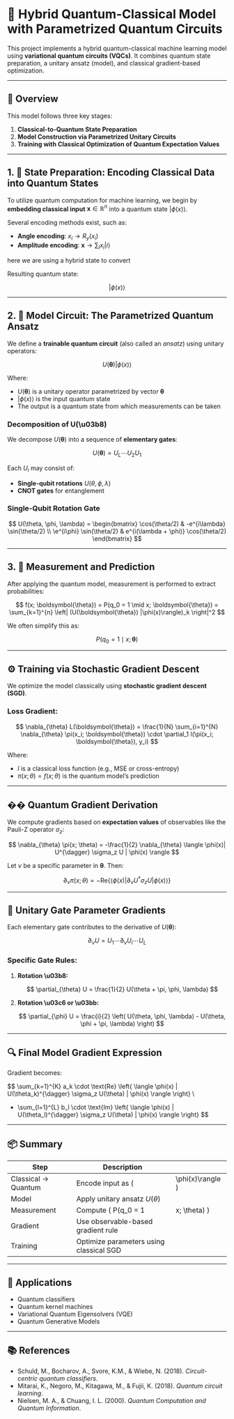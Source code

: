 # 🧠 Hybrid Quantum-Classical Model with Parametrized Quantum Circuits

This project implements a hybrid quantum-classical machine learning model using **variational quantum circuits (VQCs)**. It combines quantum state preparation, a unitary ansatz (model), and classical gradient-based optimization.

---

## 📌 Overview

This model follows three key stages:

1. **Classical-to-Quantum State Preparation**
2. **Model Construction via Parametrized Unitary Circuits**
3. **Training with Classical Optimization of Quantum Expectation Values**

---

## 1. 🧬 State Preparation: Encoding Classical Data into Quantum States

To utilize quantum computation for machine learning, we begin by **embedding classical input** $\mathbf{x} \in \mathbb{R}^n$ into a quantum state $|\phi(x)\rangle$.

Several encoding methods exist, such as:

* **Angle encoding**: $x_i \rightarrow R_y(x_i)$
* **Amplitude encoding**: $\mathbf{x} \rightarrow \sum_i x_i |i\rangle$

here we are using a hybrid state to convert 

Resulting quantum state:

$$
|\phi(x)\rangle
$$

---

## 2. 🔁 Model Circuit: The Parametrized Quantum Ansatz

We define a **trainable quantum circuit** (also called an *ansatz*) using unitary operators:

$$
U(\boldsymbol{\theta})|\phi(x)\rangle
$$

Where:

* $U(\boldsymbol{\theta})$ is a unitary operator parametrized by vector $\boldsymbol{\theta}$
* $|\phi(x)\rangle$ is the input quantum state
* The output is a quantum state from which measurements can be taken

### Decomposition of U(\u03b8)

We decompose $U(\boldsymbol{\theta})$ into a sequence of **elementary gates**:

$$
U(\boldsymbol{\theta}) = U_L \cdots U_2 U_1
$$

Each $U_i$ may consist of:

* **Single-qubit rotations** $U(\theta, \phi, \lambda)$
* **CNOT gates** for entanglement

### Single-Qubit Rotation Gate

$$
U(\theta, \phi, \lambda) =
\begin{bmatrix}
\cos(\theta/2) & -e^{i\lambda} \sin(\theta/2) \\
\e^{i\phi} \sin(\theta/2) & e^{i(\lambda + \phi)} \cos(\theta/2)
\end{bmatrix}
$$

---

## 3. 📏 Measurement and Prediction

After applying the quantum model, measurement is performed to extract probabilities:

$$
f(x; \boldsymbol{\theta}) = P(q_0 = 1 \mid x; \boldsymbol{\theta}) = \sum_{k=1}^{n} \left| (U(\boldsymbol{\theta}) |\phi(x)\rangle)_k \right|^2
$$

We often simplify this as:

$$
P(q_0 = 1 \mid x; \boldsymbol{\theta})
$$

---

## ⚙️ Training via Stochastic Gradient Descent

We optimize the model classically using **stochastic gradient descent (SGD)**.

### Loss Gradient:

$$
\nabla_{\theta} L(\boldsymbol{\theta}) = \frac{1}{N} \sum_{i=1}^{N} \nabla_{\theta} \pi(x_i; \boldsymbol{\theta}) \cdot \partial_1 l(\pi(x_i; \boldsymbol{\theta}), y_i)
$$

Where:

* $l$ is a classical loss function (e.g., MSE or cross-entropy)
* $\pi(x; \theta) = f(x; \theta)$ is the quantum model’s prediction

---

## �� Quantum Gradient Derivation

We compute gradients based on **expectation values** of observables like the Pauli-Z operator $\sigma_z$:

$$
\nabla_{\theta} \pi(x; \theta) = -\frac{1}{2} \nabla_{\theta} \langle \phi(x)| U^{\dagger} \sigma_z U | \phi(x) \rangle
$$

Let $\nu$ be a specific parameter in $\boldsymbol{\theta}$. Then:

$$
\partial_{\nu} \pi(x; \theta) = -\text{Re}\left\{ \langle \phi(x) | \partial_{\nu} U^{\dagger} \sigma_z U | \phi(x) \rangle \right\}
$$

---

## 🧩 Unitary Gate Parameter Gradients

Each elementary gate contributes to the derivative of $U(\boldsymbol{\theta})$:

$$
\partial_{\nu} U = U_1 \cdots \partial_{\nu} U_i \cdots U_L
$$

### Specific Gate Rules:

1. **Rotation \u03b8:**

   $$
   \partial_{\theta} U = \frac{1}{2} U(\theta + \pi, \phi, \lambda)
   $$

2. **Rotation \u03c6 or \u03bb:**

   $$
   \partial_{\phi} U = \frac{i}{2} \left( U(\theta, \phi, \lambda) - U(\theta, \phi + \pi, \lambda) \right)
   $$

---

## 🔍 Final Model Gradient Expression

Gradient becomes:

$$
\sum_{k=1}^{K} a_k \cdot \text{Re} \left\{ \langle \phi(x) | U(\theta_k)^{\dagger} \sigma_z U(\theta) | \phi(x) \rangle \right\} \\
+ \sum_{l=1}^{L} b_l \cdot \text{Im} \left\{ \langle \phi(x) | U(\theta_l)^{\dagger} \sigma_z U(\theta) | \phi(x) \rangle \right\}
$$

---

## 📦 Summary

| Step                | Description                             |                  |
| ------------------- | --------------------------------------- | ---------------- |
| Classical → Quantum | Encode input as (                       | \phi(x)\rangle ) |
| Model               | Apply unitary ansatz $U(\theta)$        |                  |
| Measurement         | Compute ( P(q\_0 = 1                    | x; \theta) )     |
| Gradient            | Use observable-based gradient rule      |                  |
| Training            | Optimize parameters using classical SGD |                  |

---

## 🧠 Applications

* Quantum classifiers
* Quantum kernel machines
* Variational Quantum Eigensolvers (VQE)
* Quantum Generative Models

---

## 📚 References

* Schuld, M., Bocharov, A., Svore, K.M., & Wiebe, N. (2018). *Circuit-centric quantum classifiers*.
* Mitarai, K., Negoro, M., Kitagawa, M., & Fujii, K. (2018). *Quantum circuit learning*.
* Nielsen, M. A., & Chuang, I. L. (2000). *Quantum Computation and Quantum Information*.
